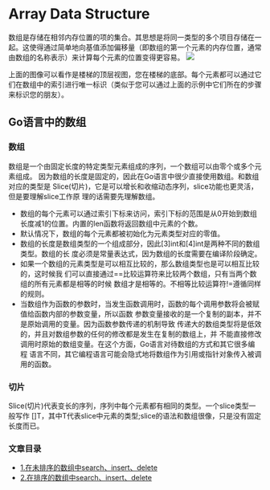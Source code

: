 # Array Data Structure
数组是存储在相邻内存位置的项的集合。其思想是将同一类型的多个项目存储在一起。这使得通过简单地向基值添加偏移量（即数组的第一个元素的内存位置，通常由数组的名称表示）来计算每个元素的位置变得更容易。
![](https://tva1.sinaimg.cn/large/006tNbRwly1g9ywupts4hj30bx05f743.jpg)

上面的图像可以看作是楼梯的顶层视图，您在楼梯的底部。每个元素都可以通过它们在数组中的索引进行唯一标识（类似于您可以通过上面的示例中它们所在的步骤来标识您的朋友）。
## Go语言中的数组
### 数组
数组是一个由固定长度的特定类型元素组成的序列，一个数组可以由零个或多个元素组成。 因为数组的长度是固定的，因此在Go语言中很少直接使用数组。和数组对应的类型是 Slice(切片)，它是可以增长和收缩动态序列，slice功能也更灵活，但是要理解slice工作原 理的话需要先理解数组。
- 数组的每个元素可以通过索引下标来访问，索引下标的范围是从0开始到数组长度减1的位置。内置的len函数将返回数组中元素的个数。
- 默认情况下，数组的每个元素都被初始化为元素类型对应的零值。
- 数组的长度是数组类型的一个组成部分，因此[3]int和[4]int是两种不同的数组类型。数组的长 度必须是常量表达式，因为数组的长度需要在编译阶段确定。
- 如果一个数组的元素类型是可以相互比较的，那么数组类型也是可以相互比较的，这时候我 们可以直接通过==比较运算符来比较两个数组，只有当两个数组的所有元素都是相等的时候 数组才是相等的。不相等比较运算符!=遵循同样的规则。
- 当数组作为函数的参数时，当发生函数调用时，函数的每个调用参数将会被赋值给函数内部的参数变量，所以函数 参数变量接收的是一个复制的副本，并不是原始调用的变量。因为函数参数传递的机制导致 传递大的数组类型将是低效的，并且对数组参数的任何的修改都是发生在复制的数组上，并 不能直接修改调用时原始的数组变量。在这个方面，Go语言对待数组的方式和其它很多编程 语言不同，其它编程语言可能会隐式地将数组作为引用或指针对象传入被调用的函数。
### 切片
Slice(切片)代表变长的序列，序列中每个元素都有相同的类型。一个slice类型一般写作 []T，其中T代表slice中元素的类型;slice的语法和数组很像，只是没有固定长度而已。
### 文章目录
- [1.在未排序的数组中search、insert、delete]()
- [2.在排序的数组中search、insert、delete]()